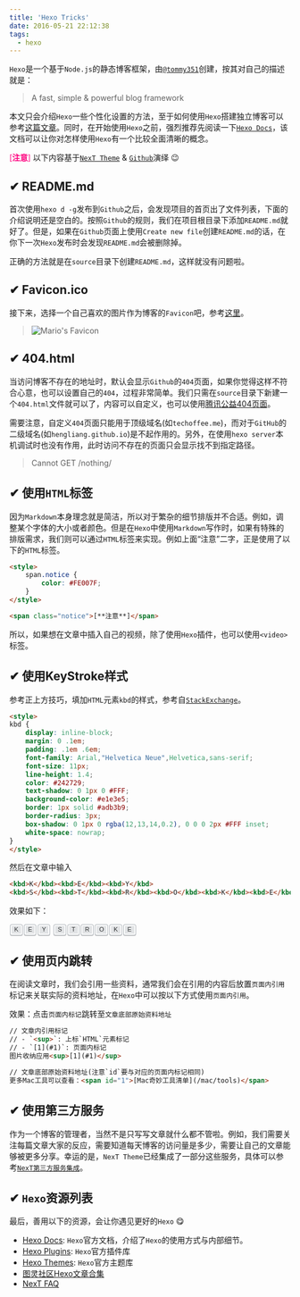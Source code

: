```yaml
---
title: 'Hexo Tricks'
date: 2016-05-21 22:12:38
tags:
  - hexo
---
```



<style>
    span.notice {
        color: #FE007F;
    }
    .posts-expand .fancybox img {
        margin: 0;
    }

    kbd {
        display: inline-block;
        margin: 0 .1em;
        padding: .1em .6em;
        font-family: Arial,"Helvetica Neue",Helvetica,sans-serif;
        font-size: 11px;
        line-height: 1.4;
        color: #242729;
        text-shadow: 0 1px 0 #FFF;
        background-color: #e1e3e5;
        border: 1px solid #adb3b9;
        border-radius: 3px;
        box-shadow: 0 1px 0 rgba(12,13,14,0.2), 0 0 0 2px #FFF inset;
        white-space: nowrap;
    }
</style>

`Hexo`是一个基于`Node.js`的静态博客框架，由[`@tommy351`](https://twitter.com/tommy351)创建，按其对自己的描述就是：

> A fast, simple & powerful blog framework

本文只会介绍`Hexo`一些个性化设置的方法，至于如何使用`Hexo`搭建独立博客可以参考[这篇文章](http://www.jianshu.com/p/973e718e3096)。同时，在开始使用`Hexo`之前，强烈推荐先阅读一下[`Hexo Docs`](https://hexo.io/zh-cn/docs/index.html)，该文档可以让你对怎样使用`Hexo`有一个比较全面清晰的概念。

<span class="notice">[**注意**]</span> 以下内容基于[`NexT Theme`](http://theme-next.iissnan.com/) & [`Github`](https://github.com)演绎 😉

## ✔︎ README.md

首次使用`hexo d -g`发布到`Github`之后，会发现项目的首页出了文件列表，下面的介绍说明还是空白的。按照`Github`的规则，我们在项目根目录下添加`README.md`就好了。但是，如果在`Github`页面上使用`Create new file`创建`README.md`的话，在你下一次`Hexo`发布时会发现`README.md`会被删除掉。

正确的方法就是在`source`目录下创建`README.md`，这样就没有问题啦。

## ✔ Favicon.ico

接下来，选择一个自己喜欢的图片作为博客的`Favicon`吧，参考[这里](http://theme-next.iissnan.com/faqs.html#favicon)。

> ![Mario's Favicon](http://7xrkrd.com1.z0.glb.clouddn.com/mario-favicon.png)

## ✔ 404.html

当访问博客不存在的地址时，默认会显示`Github`的`404`页面，如果你觉得这样不符合心意，也可以设置自己的`404`，过程非常简单。我们只需在`source`目录下新建一个`404.html`文件就可以了，内容可以自定义，也可以使用[腾讯公益404页面](http://theme-next.iissnan.com/theme-settings.html#volunteer-404)。

需要注意，自定义`404`页面只能用于顶级域名(如`techoffee.me`)，而对于`GitHub`的二级域名(如`hengliang.github.io`)是不起作用的。另外，在使用`hexo server`本机调试时也没有作用，此时访问不存在的页面只会显示找不到指定路径。

> Cannot GET /nothing/

## ✔ 使用`HTML`标签

因为`Markdown`本身理念就是简洁，所以对于繁杂的细节排版并不合适。例如，调整某个字体的大小或者颜色。但是在`Hexo`中使用`Markdown`写作时，如果有特殊的排版需求，我们则可以通过`HTML`标签来实现。例如上面“注意”二字，正是使用了以下的`HTML`标签。

```html
<style>
    span.notice {
        color: #FE007F;
    }
</style>

<span class="notice">[**注意**]</span>
```

所以，如果想在文章中插入自己的视频，除了使用`Hexo`插件，也可以使用`<video>`标签。

## ✔ 使用KeyStroke样式

参考正上方技巧，填加`HTML`元素`kbd`的样式，参考自[`StackExchange`](https://meta.stackexchange.com/questions/70356/key-stroke-combination-markdown)。

```html
<style>
kbd {
    display: inline-block;
    margin: 0 .1em;
    padding: .1em .6em;
    font-family: Arial,"Helvetica Neue",Helvetica,sans-serif;
    font-size: 11px;
    line-height: 1.4;
    color: #242729;
    text-shadow: 0 1px 0 #FFF;
    background-color: #e1e3e5;
    border: 1px solid #adb3b9;
    border-radius: 3px;
    box-shadow: 0 1px 0 rgba(12,13,14,0.2), 0 0 0 2px #FFF inset;
    white-space: nowrap;
}
</style>
```

然后在文章中输入

```html
<kbd>K</kbd><kbd>E</kbd><kbd>Y</kbd>
<kbd>S</kbd><kbd>T</kbd><kbd>R</kbd><kbd>O</kbd><kbd>K</kbd><kbd>E</kbd>
```

效果如下：

<kbd>K</kbd><kbd>E</kbd><kbd>Y</kbd>
<kbd>S</kbd><kbd>T</kbd><kbd>R</kbd><kbd>O</kbd><kbd>K</kbd><kbd>E</kbd>

## ✔ 使用页内跳转

在阅读文章时，我们会引用一些资料，通常我们会在引用的内容后放置`页面内引用`标记来关联实际的资料地址，在`Hexo`中可以按以下方式使用`页面内引用`。

效果：点击`页面内标记`跳转至`文章底部原始资料地址`

```html
// 文章内引用标记
// - `<sup>`: 上标`HTML`元素标记
// - `[1](#1)`: 页面内标记
图片收纳应用<sup>[1](#1)</sup>

// 文章底部原始资料地址(注意`id`要与对应的页面内标记相同)
更多Mac工具可以查看：<span id="1">[Mac奇妙工具清单](/mac/tools)</span>
```

## ✔ 使用第三方服务

作为一个博客的管理者，当然不是只写写文章就什么都不管啦。例如，我们需要关注每篇文章大家的反应，需要知道每天博客的访问量是多少，需要让自己的文章能够被更多分享。幸运的是，`NexT Theme`已经集成了一部分这些服务，具体可以参考[`NexT第三方服务集成`](http://theme-next.iissnan.com/third-party-services.html)。

## ✔ `Hexo`资源列表

最后，善用以下的资源，会让你遇见更好的`Hexo` 😋

- [Hexo Docs](https://hexo.io/zh-cn/docs/index.html): `Hexo`官方文档，介绍了`Hexo`的使用方式与内部细节。
- [Hexo Plugins](https://hexo.io/plugins/): `Hexo`官方插件库
- [Hexo Themes](https://hexo.io/themes/): `Hexo`官方主题库
- [图灵社区Hexo文章合集](http://www.ituring.com.cn/minibook/29442)
- [NexT FAQ](http://theme-next.iissnan.com/faqs.html)